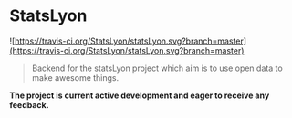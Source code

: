 # StatsLyon

![https://travis-ci.org/StatsLyon/statsLyon.svg?branch=master](https://travis-ci.org/StatsLyon/statsLyon.svg?branch=master)

> Backend for the statsLyon project which aim is to use open data to make awesome things.

**The project is current active development and eager to receive any feedback.**
